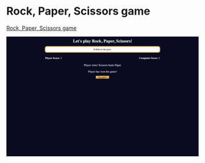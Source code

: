# Rock, Paper, Scissors game

[Rock, Paper, Scissors game](https://rock-paper-scissors-24.netlify.app/)

![Img](./Img.png)
